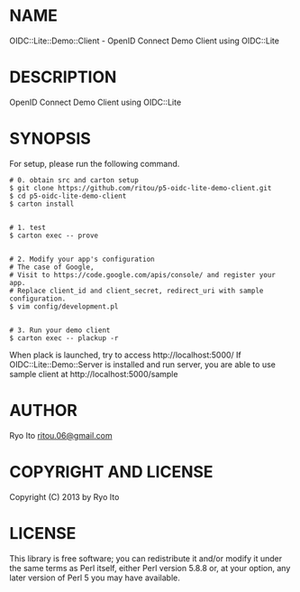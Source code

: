 # NAME

OIDC::Lite::Demo::Client - OpenID Connect Demo Client using OIDC::Lite

# DESCRIPTION

OpenID Connect Demo Client using OIDC::Lite

# SYNOPSIS

For setup, please run the following command.

    # 0. obtain src and carton setup
    $ git clone https://github.com/ritou/p5-oidc-lite-demo-client.git
    $ cd p5-oidc-lite-demo-client
    $ carton install
    

    # 1. test
    $ carton exec -- prove
    

    # 2. Modify your app's configuration
    # The case of Google, 
    # Visit to https://code.google.com/apis/console/ and register your app.
    # Replace client_id and client_secret, redirect_uri with sample configuration.
    $ vim config/development.pl
    

    # 3. Run your demo client
    $ carton exec -- plackup -r

When plack is launched, try to access http://localhost:5000/
If OIDC::Lite::Demo::Server is installed and run server, you are able to use 
sample client at http://localhost:5000/sample

# AUTHOR

Ryo Ito <ritou.06@gmail.com>

# COPYRIGHT AND LICENSE

Copyright (C) 2013 by Ryo Ito

# LICENSE

This library is free software; you can redistribute it and/or modify
it under the same terms as Perl itself, either Perl version 5.8.8 or,
at your option, any later version of Perl 5 you may have available.
